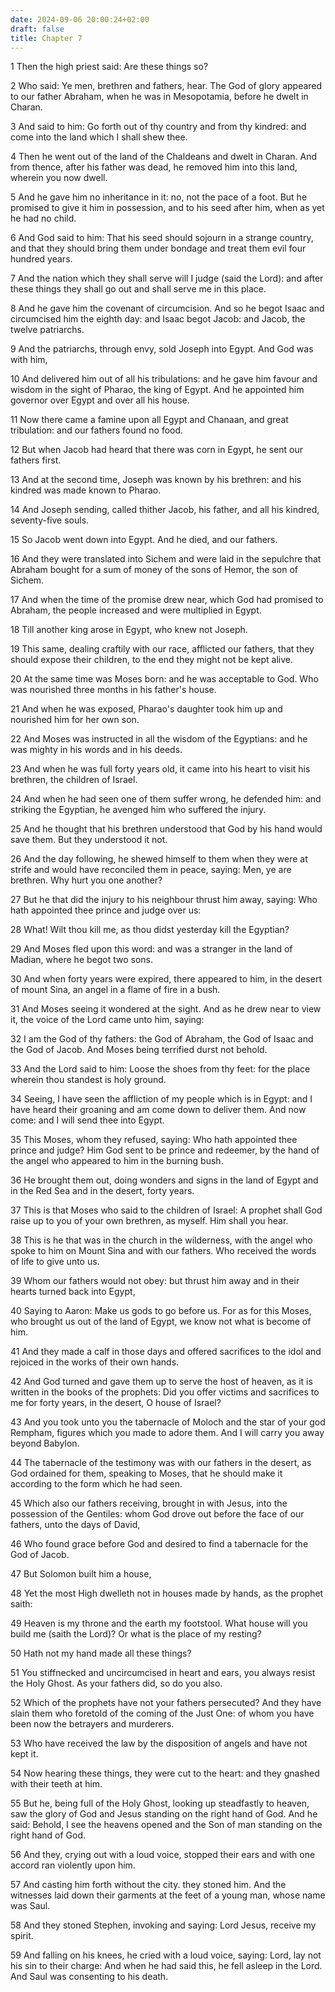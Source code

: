 ```yaml
---
date: 2024-09-06 20:00:24+02:00
draft: false
title: Chapter 7
---
```




1 Then the high priest said: Are these things so?

2 Who said: Ye men, brethren and fathers, hear. The God of glory appeared to our father Abraham, when he was in Mesopotamia, before he dwelt in Charan.

3 And said to him: Go forth out of thy country and from thy kindred: and come into the land which I shall shew thee.

4 Then he went out of the land of the Chaldeans and dwelt in Charan. And from thence, after his father was dead, he removed him into this land, wherein you now dwell.

5 And he gave him no inheritance in it: no, not the pace of a foot. But he promised to give it him in possession, and to his seed after him, when as yet he had no child.

6 And God said to him: That his seed should sojourn in a strange country, and that they should bring them under bondage and treat them evil four hundred years.

7 And the nation which they shall serve will I judge (said the Lord): and after these things they shall go out and shall serve me in this place.

8 And he gave him the covenant of circumcision. And so he begot Isaac and circumcised him the eighth day: and Isaac begot Jacob: and Jacob, the twelve patriarchs.

9 And the patriarchs, through envy, sold Joseph into Egypt. And God was with him,

10 And delivered him out of all his tribulations: and he gave him favour and wisdom in the sight of Pharao, the king of Egypt. And he appointed him governor over Egypt and over all his house.

11 Now there came a famine upon all Egypt and Chanaan, and great tribulation: and our fathers found no food.

12 But when Jacob had heard that there was corn in Egypt, he sent our fathers first.

13 And at the second time, Joseph was known by his brethren: and his kindred was made known to Pharao.

14 And Joseph sending, called thither Jacob, his father, and all his kindred, seventy-five souls.

15 So Jacob went down into Egypt. And he died, and our fathers.

16 And they were translated into Sichem and were laid in the sepulchre that Abraham bought for a sum of money of the sons of Hemor, the son of Sichem.

17 And when the time of the promise drew near, which God had promised to Abraham, the people increased and were multiplied in Egypt.

18 Till another king arose in Egypt, who knew not Joseph.

19 This same, dealing craftily with our race, afflicted our fathers, that they should expose their children, to the end they might not be kept alive.

20 At the same time was Moses born: and he was acceptable to God. Who was nourished three months in his father's house.

21 And when he was exposed, Pharao's daughter took him up and nourished him for her own son.

22 And Moses was instructed in all the wisdom of the Egyptians: and he was mighty in his words and in his deeds.

23 And when he was full forty years old, it came into his heart to visit his brethren, the children of Israel.

24 And when he had seen one of them suffer wrong, he defended him: and striking the Egyptian, he avenged him who suffered the injury.

25 And he thought that his brethren understood that God by his hand would save them. But they understood it not.

26 And the day following, he shewed himself to them when they were at strife and would have reconciled them in peace, saying: Men, ye are brethren. Why hurt you one another?

27 But he that did the injury to his neighbour thrust him away, saying: Who hath appointed thee prince and judge over us:

28 What! Wilt thou kill me, as thou didst yesterday kill the Egyptian?

29 And Moses fled upon this word: and was a stranger in the land of Madian, where he begot two sons.

30 And when forty years were expired, there appeared to him, in the desert of mount Sina, an angel in a flame of fire in a bush.

31 And Moses seeing it wondered at the sight. And as he drew near to view it, the voice of the Lord came unto him, saying:

32 I am the God of thy fathers: the God of Abraham, the God of Isaac and the God of Jacob. And Moses being terrified durst not behold.

33 And the Lord said to him: Loose the shoes from thy feet: for the place wherein thou standest is holy ground.

34 Seeing, I have seen the affliction of my people which is in Egypt: and I have heard their groaning and am come down to deliver them. And now come: and I will send thee into Egypt.

35 This Moses, whom they refused, saying: Who hath appointed thee prince and judge? Him God sent to be prince and redeemer, by the hand of the angel who appeared to him in the burning bush.

36 He brought them out, doing wonders and signs in the land of Egypt and in the Red Sea and in the desert, forty years.

37 This is that Moses who said to the children of Israel: A prophet shall God raise up to you of your own brethren, as myself. Him shall you hear.

38 This is he that was in the church in the wilderness, with the angel who spoke to him on Mount Sina and with our fathers. Who received the words of life to give unto us.

39 Whom our fathers would not obey: but thrust him away and in their hearts turned back into Egypt,

40 Saying to Aaron: Make us gods to go before us. For as for this Moses, who brought us out of the land of Egypt, we know not what is become of him.

41 And they made a calf in those days and offered sacrifices to the idol and rejoiced in the works of their own hands.

42 And God turned and gave them up to serve the host of heaven, as it is written in the books of the prophets: Did you offer victims and sacrifices to me for forty years, in the desert, O house of Israel?

43 And you took unto you the tabernacle of Moloch and the star of your god Rempham, figures which you made to adore them. And I will carry you away beyond Babylon.

44 The tabernacle of the testimony was with our fathers in the desert, as God ordained for them, speaking to Moses, that he should make it according to the form which he had seen.

45 Which also our fathers receiving, brought in with Jesus, into the possession of the Gentiles: whom God drove out before the face of our fathers, unto the days of David,

46 Who found grace before God and desired to find a tabernacle for the God of Jacob.

47 But Solomon built him a house,

48 Yet the most High dwelleth not in houses made by hands, as the prophet saith:

49 Heaven is my throne and the earth my footstool. What house will you build me (saith the Lord)? Or what is the place of my resting?

50 Hath not my hand made all these things?

51 You stiffnecked and uncircumcised in heart and ears, you always resist the Holy Ghost. As your fathers did, so do you also.

52 Which of the prophets have not your fathers persecuted? And they have slain them who foretold of the coming of the Just One: of whom you have been now the betrayers and murderers.

53 Who have received the law by the disposition of angels and have not kept it.

54 Now hearing these things, they were cut to the heart: and they gnashed with their teeth at him.

55 But he, being full of the Holy Ghost, looking up steadfastly to heaven, saw the glory of God and Jesus standing on the right hand of God. And he said: Behold, I see the heavens opened and the Son of man standing on the right hand of God.

56 And they, crying out with a loud voice, stopped their ears and with one accord ran violently upon him.

57 And casting him forth without the city. they stoned him. And the witnesses laid down their garments at the feet of a young man, whose name was Saul.

58 And they stoned Stephen, invoking and saying: Lord Jesus, receive my spirit.

59 And falling on his knees, he cried with a loud voice, saying: Lord, lay not his sin to their charge: And when he had said this, he fell asleep in the Lord. And Saul was consenting to his death.

